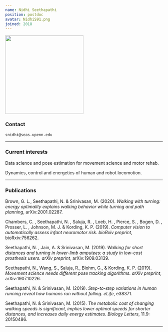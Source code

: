 ```yaml
---
name: Nidhi Seethapathi
position: postdoc
avatar: NidhiS91.png
joined: 2018
---
```


<img width="250" src="{{site.baseurl}}/images/people/{{page.avatar}}" data-action="zoom">

### Contact

<i class="fa fa-envelope-o"></i> `snidhi@seas.upenn.edu`<br>

<hr>

### Current interests

Data science and pose estimation for movement science and motor rehab.

Dynamics, control and energetics of human and robot locomotion.

<hr>

### Publications

Brown, G. L., Seethapathi, N. & Srinivasan, M. (2020). _Walking with turning: energy optimality explains walking behavior while turning and path planning_, arXiv:2001.02287.

Chambers, C. , Seethapathi, N. , Saluja, R. , Loeb, H. , Pierce, S. , Bogen, D. , Prosser, L. , Johnson, M. J. & Kording, K. P. (2019). _Computer vision to automatically assess infant neuromotor risk. bioRxiv preprint_, bioRxiv:756262.

Seethapathi, N. , Jain, A. & Srinivasan, M. (2019). _Walking for short distances and turning in lower-limb amputees: a study in low-cost prosthesis users. arXiv preprint_, arXiv:1909.03139.

Seethapathi, N., Wang, S., Saluja, R., Blohm, G., & Kording, K. P. (2019). _Movement science needs different pose tracking algorithms. arXiv preprint_, arXiv:1907.10226.

Seethapathi, N. & Srinivasan, M. (2019). _Step-to-step variations in human running reveal how humans run without falling. eLife_, e38371.

Seethapathi, N. & Srinivasan, M. (2015). _The metabolic cost of changing walking speeds is significant, implies lower optimal speeds for shorter distances, and increases daily energy estimates. Biology Letters_, 11.9: 20150486.

<hr>
